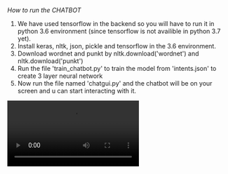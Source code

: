 *How to run the CHATBOT*

1) We have used tensorflow in the backend so you will have to run it in python 3.6 environment (since tensorflow is not availible in python 3.7 yet).
2) Install keras, nltk, json, pickle and tensorflow in the 3.6 environment.
3) Download wordnet and punkt by nltk.download('wordnet') and nltk.download('punkt')
4) Run the file 'train_chatbot.py' to train the model from 'intents.json' to create 3 layer neural network
5) Now run the file named 'chatgui.py' and the chatbot will be on your screen and u can start interacting with it.



![](https://github.com/DJGARG7/pscproject/blob/master/chatbot_working.mp4)
